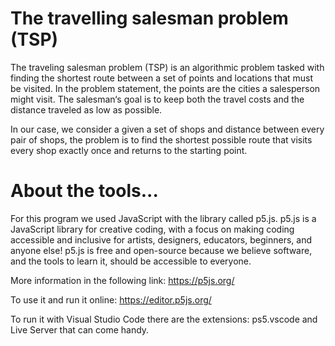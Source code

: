 # The travelling salesman problem (TSP)

The traveling salesman problem (TSP) is an algorithmic problem tasked with finding the shortest route between a set of points and locations that must be visited. In the problem statement, the points are the cities a salesperson might visit. The salesman‘s goal is to keep both the travel costs and the distance traveled as low as possible.

In our case, we consider a given a set of shops and distance between every pair of shops, the problem is to find the shortest possible route that visits every shop exactly once and returns to the starting point.

# About the tools...

For this program we used JavaScript with the library called p5.js.
p5.js is a JavaScript library for creative coding, with a focus on making coding accessible and inclusive for artists, designers, educators, beginners, and anyone else! p5.js is free and open-source because we believe software, and the tools to learn it, should be accessible to everyone.

More information in the following link:
https://p5js.org/

To use it and run it online: https://editor.p5js.org/

To run it with Visual Studio Code there are the extensions: ps5.vscode and Live Server that can come handy.